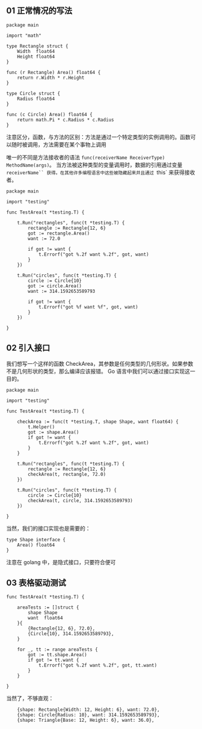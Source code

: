 ## 01 正常情况的写法

```
package main

import "math"

type Rectangle struct {
	Width  float64
	Height float64
}

func (r Rectangle) Area() float64 {
	return r.Width * r.Height
}

type Circle struct {
	Radius float64
}

func (c Circle) Area() float64 {
	return math.Pi * c.Radius * c.Radius
}

```

注意区分，函数，与方法的区别：方法是通过一个特定类型的实例调用的。函数可以随时被调用，方法需要在某个事物上调用

唯一的不同是方法接收者的语法 `func(receiverName ReceiverType) MethodName(args)`。
当方法被这种类型的变量调用时，数据的引用通过变量 `receiverName`` 获得。在其他许多编程语言中这些被隐藏起来并且通过 `this` 来获得接收者。

```
package main

import "testing"

func TestArea(t *testing.T) {

	t.Run("rectangles", func(t *testing.T) {
		rectangle := Rectangle{12, 6}
		got := rectangle.Area()
		want := 72.0

		if got != want {
			t.Errorf("got %.2f want %.2f", got, want)
		}
	})

	t.Run("circles", func(t *testing.T) {
		circle := Circle{10}
		got := circle.Area()
		want := 314.1592653589793

		if got != want {
			t.Errorf("got %f want %f", got, want)
		}
	})

}

```

## 02 引入接口

我们想写一个这样的函数 CheckArea，其参数是任何类型的几何形状。如果参数不是几何形状的类型，那么编译应该报错。 Go 语言中我们可以通过接口实现这一目的。
```
package main

import "testing"

func TestArea(t *testing.T) {

	checkArea := func(t *testing.T, shape Shape, want float64) {
		t.Helper()
		got := shape.Area()
		if got != want {
			t.Errorf("got %.2f want %.2f", got, want)
		}
	}

	t.Run("rectangles", func(t *testing.T) {
		rectangle := Rectangle{12, 6}
		checkArea(t, rectangle, 72.0)
	})

	t.Run("circles", func(t *testing.T) {
		circle := Circle{10}
		checkArea(t, circle, 314.1592653589793)
	})

}

```
当然，我们的接口实现也是需要的：

```
type Shape interface {
	Area() float64
}

```
注意在 golang 中，是隐式接口，只要符合便可

## 03 表格驱动测试

```
func TestArea(t *testing.T) {

    areaTests := []struct {
        shape Shape
        want  float64
    }{
        {Rectangle{12, 6}, 72.0},
        {Circle{10}, 314.1592653589793},
    }

    for _, tt := range areaTests {
        got := tt.shape.Area()
        if got != tt.want {
            t.Errorf("got %.2f want %.2f", got, tt.want)
        }
    }

}
```

当然了，不够直观：
```
    {shape: Rectangle{Width: 12, Height: 6}, want: 72.0},
    {shape: Circle{Radius: 10}, want: 314.1592653589793},
    {shape: Triangle{Base: 12, Height: 6}, want: 36.0},
```